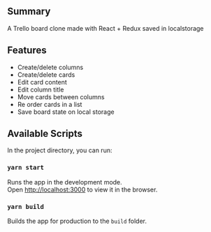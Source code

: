 ## Summary

A Trello board clone made with React + Redux saved in localstorage

## Features
 - Create/delete columns
 - Create/delete cards
 - Edit card content
 - Edit column title
 - Move cards between columns
 - Re order cards in a list 
 - Save board state on local storage


## Available Scripts

In the project directory, you can run:

### `yarn start`

Runs the app in the development mode.<br />
Open [http://localhost:3000](http://localhost:3000) to view it in the browser.

### `yarn build`

Builds the app for production to the `build` folder.<br />
